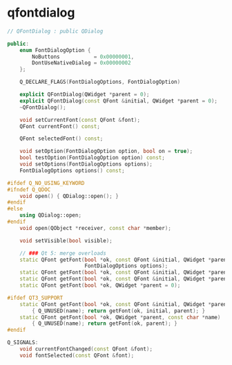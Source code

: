 <!-- qfontdialog.md --- 
;; 
;; Description: 
;; Author: Hongyi Wu(吴鸿毅)
;; Email: wuhongyi@qq.com 
;; Created: 日 12月 24 13:06:12 2017 (+0800)
;; Last-Updated: 日 12月 24 13:07:38 2017 (+0800)
;;           By: Hongyi Wu(吴鸿毅)
;;     Update #: 1
;; URL: http://wuhongyi.cn -->

# qfontdialog


```cpp
// QFontDialog : public QDialog

public:
    enum FontDialogOption {
        NoButtons           = 0x00000001,
        DontUseNativeDialog = 0x00000002
    };

    Q_DECLARE_FLAGS(FontDialogOptions, FontDialogOption)

    explicit QFontDialog(QWidget *parent = 0);
    explicit QFontDialog(const QFont &initial, QWidget *parent = 0);
    ~QFontDialog();

    void setCurrentFont(const QFont &font);
    QFont currentFont() const;

    QFont selectedFont() const;

    void setOption(FontDialogOption option, bool on = true);
    bool testOption(FontDialogOption option) const;
    void setOptions(FontDialogOptions options);
    FontDialogOptions options() const;

#ifdef Q_NO_USING_KEYWORD
#ifndef Q_QDOC
    void open() { QDialog::open(); }
#endif
#else
    using QDialog::open;
#endif
    void open(QObject *receiver, const char *member);

    void setVisible(bool visible);

    // ### Qt 5: merge overloads
    static QFont getFont(bool *ok, const QFont &initial, QWidget *parent, const QString &title,
                         FontDialogOptions options);
    static QFont getFont(bool *ok, const QFont &initial, QWidget *parent, const QString &title);
    static QFont getFont(bool *ok, const QFont &initial, QWidget *parent = 0);
    static QFont getFont(bool *ok, QWidget *parent = 0);

#ifdef QT3_SUPPORT
    static QFont getFont(bool *ok, const QFont &initial, QWidget *parent, const char *name)
        { Q_UNUSED(name); return getFont(ok, initial, parent); }
    static QFont getFont(bool *ok, QWidget *parent, const char *name)
        { Q_UNUSED(name); return getFont(ok, parent); }
#endif

Q_SIGNALS:
    void currentFontChanged(const QFont &font);
    void fontSelected(const QFont &font);
```

<!-- qfontdialog.md ends here -->
